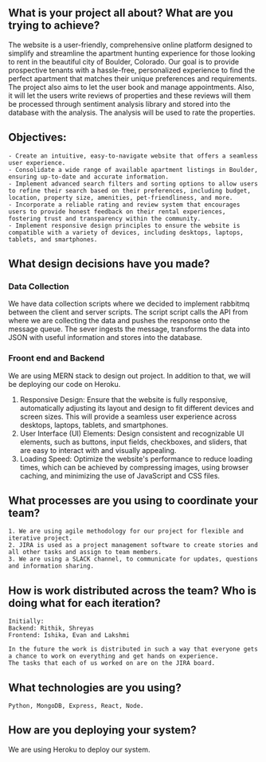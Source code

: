 ## What is your project all about? What are you trying to achieve?

The website is a user-friendly, comprehensive online platform designed to simplify and streamline the apartment hunting experience for those looking to rent in the beautiful city of Boulder, Colorado. Our goal is to provide prospective tenants with a hassle-free, personalized experience to find the perfect apartment that matches their unique preferences and requirements.
The project also aims to let the user book and manage appointments. Also, it will let the users write reviews of properties and these reviews will them be processed through sentiment analysis library and stored into the database with the analysis. The analysis will be used to rate the properties. 

## Objectives:

```
- Create an intuitive, easy-to-navigate website that offers a seamless user experience.
- Consolidate a wide range of available apartment listings in Boulder, ensuring up-to-date and accurate information.
- Implement advanced search filters and sorting options to allow users to refine their search based on their preferences, including budget, location, property size, amenities, pet-friendliness, and more.
- Incorporate a reliable rating and review system that encourages users to provide honest feedback on their rental experiences, fostering trust and transparency within the community.
- Implement responsive design principles to ensure the website is compatible with a variety of devices, including desktops, laptops, tablets, and smartphones.
```
## What design decisions have you made?

### Data Collection
We have data collection scripts where we decided to implement rabbitmq between the client and server scripts. The script script calls the API from where we are collecting the data and pushes the response onto the message queue. The sever ingests the message, transforms the data into JSON with useful information and stores into the database.

### Froont end and Backend

We are using MERN stack to design out project. In addition to that, we will be deploying our code on Heroku.

1. Responsive Design: Ensure that the website is fully responsive, automatically adjusting its layout and design to fit different devices and screen sizes. This will provide a seamless user experience across desktops, laptops, tablets, and smartphones.
2. User Interface (UI) Elements: Design consistent and recognizable UI elements, such as buttons, input fields, checkboxes, and sliders, that are easy to interact with and visually appealing.
3. Loading Speed: Optimize the website's performance to reduce loading times, which can be achieved by compressing images, using browser caching, and minimizing the use of JavaScript and CSS files.

## What processes are you using to coordinate your team?

```
1. We are using agile methodology for our project for flexible and iterative project.
2. JIRA is used as a project management software to create stories and all other tasks and assign to team members.
3. We are using a SLACK channel, to communicate for updates, questions and information sharing.
```

## How is work distributed across the team? Who is doing what for each iteration?

    Initially:
    Backend: Rithik, Shreyas
    Frontend: Ishika, Evan and Lakshmi

    In the future the work is distributed in such a way that everyone gets a chance to work on everything and get hands on experience.
    The tasks that each of us worked on are on the JIRA board.


## What technologies are you using?

```
Python, MongoDB, Express, React, Node. 
```



## How are you deploying your system?

We are using Heroku to deploy our system.

